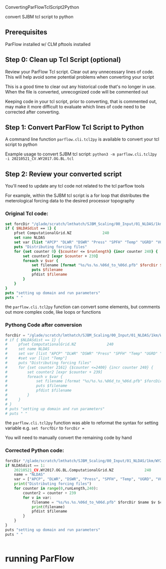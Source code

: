 ConvertingParFlowTclScript2Python

convert SJBM tcl script to python

## Prerequisites
ParFlow installed w/ CLM
pftools installed



## Step 0: Clean up Tcl Script (optional)

Review your ParFlow Tcl script. Clear out any unnecessary lines of code. This will help avoid some potential problems when converting your script

This is a good time to clear out any historical code that's no longer in use. When the file is converted, unrecognized code will be commented out 

Keeping code in your tcl script, prior to converting, that is commented out, may make it more difficult to evaluate which lines of code need to be corrected after converting.

## Step 1: Convert ParFlow Tcl Script to Python

A command line function `parflow.cli.tcl2py` is available to convert your tcl script to python

Example usage to convert SJBM tcl script:
`python3 -m parflow.cli.tcl2py -i 20210521_CV.WY2017.OG.BL.tcl`

## Step 2: Review your converted script

You'll need to update any tcl code not related to the tcl parflow tools

For example, within the SJBM tcl script is a for loop that distributes the meterological forcing data to the desired processor topography

### Original Tcl code:
```tcl
set forcDir "/glade/scratch/lmthatch/SJBM_Scaling/00_Input/01_NLDAS/1km/WY2017_OG/"
if { $NLDASdist == 1} {
    pfset ComputationalGrid.NZ              240
    set name NLDAS
    set var [list "APCP" "DLWR" "DSWR" "Press" "SPFH" "Temp" "UGRD" "VGRD"]
    puts "Distributing forcing files"
    for {set counter 0} {$counter <= $runlength} {incr counter 240} {
        set counter2 [expr $counter + 239]
        foreach v $var {
            set filename [format "%s/%s.%s.%06d_to_%06d.pfb" $forcDir $name $v $counter $counter2]
            puts $filename
            pfdist $filename
        }
    }
}
puts "setting up domain and run parameters"
puts " "

```


the `parflow.cli.tcl2py` function can convert some elements, but comments out more complex code, like loops or functions

### Pythong Code after conversion 
```python
forcDir = "/glade/scratch/lmthatch/SJBM_Scaling/00_Input/01_NLDAS/1km/WY2017_OG/"
# if { $NLDASdist == 1} {
#     pfset ComputationalGrid.NZ              240 
#     set name NLDAS
#     set var [list "APCP" "DLWR" "DSWR" "Press" "SPFH" "Temp" "UGRD" "VGRD"]
#     #set var [list "Temp"]
#     puts "Distributing forcing files"
#     for {set counter 2161} {$counter <=2400} {incr counter 240} {
#         set counter2 [expr $counter + 239]
#         foreach v $var {
#             set filename [format "%s/%s.%s.%06d_to_%06d.pfb" $forcDir $name $v $counter $counter2]
#             puts $filename
#             pfdist $filename
#         }
#     }
# }
# puts "setting up domain and run parameters"
# puts " "
```

the `parflow.cli.tcl2py` function was able to reformat the syntax for setting variable e.g. `set forcfDir` to `forcDir = `

You will need to manually convert the remaining code by hand

### Corrected Python code:
```python
forcDir "/glade/scratch/lmthatch/SJBM_Scaling/00_Input/01_NLDAS/1km/WY2017_OG/"
if NLDASdist == 1:
    20210521_CV.WY2017.OG.BL.ComputationalGrid.NZ              240
    name = "NLDAS"
    var = ["APCP", "DLWR", "DSWR", "Press", "SPFH", "Temp", "UGRD", "VGRD"]
    print("Distributing forcing files")
    for counter in range(0,runLength,240):
        counter2 = counter + 239
        for v in var:
            filename = "%s/%s.%s.%06d_to_%06d.pfb" $forcDir $name $v $counter $counter2]
            print(filename)
            pfdist $filename
        }
    }
}
puts "setting up domain and run parameters"
puts " "



```




# running ParFlow

